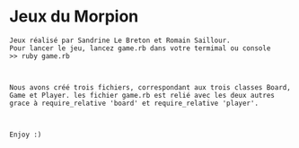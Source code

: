 <!DOCTYPE html>
<html>
  <head>
  </head>

  <body>
    <h1>Jeux du Morpion</h1>

    Jeux réalisé par Sandrine Le Breton et Romain Saillour.
    Pour lancer le jeu, lancez game.rb dans votre termimal ou console
    >> ruby game.rb



    Nous avons créé trois fichiers, correspondant aux trois classes Board, Game et Player. les fichier game.rb est relié avec les deux autres grace à require_relative 'board' et require_relative 'player'.



    Enjoy :)


  </body>
</html>
